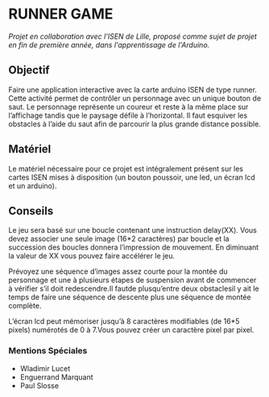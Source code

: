 # RUNNER GAME 

*Projet en collaboration avec l'ISEN de Lille, proposé comme sujet de projet en fin de première année, dans l'apprentissage de l'Arduino.*

## Objectif

Faire une application interactive avec la carte arduino ISEN de type runner. Cette activité permet de contrôler un personnage avec un unique bouton de saut. Le personnage représente un coureur et reste à la même place sur l’affichage tandis que le paysage défile à l’horizontal. Il faut esquiver les obstacles à l’aide du saut afin de parcourir la plus grande distance possible.

## Matériel

Le matériel nécessaire pour ce projet est intégralement présent sur les cartes ISEN mises à disposition (un bouton poussoir, une led, un écran lcd et un arduino).

## Conseils

Le jeu sera basé sur une boucle contenant une instruction delay(XX). Vous devez associer une seule image (16*2 caractères) par boucle et la succession des boucles donnera l’impression de mouvement. En diminuant la valeur de XX vous pouvez faire accélérer le jeu.

Prévoyez une séquence d’images assez courte pour la montée du personnage et une à plusieurs étapes de suspension avant de commencer à vérifier s’il doit redescendre.Il fautde plusqu’entre deux obstaclesil y ait le temps de faire une séquence de descente plus une séquence de montée complète.

L’écran lcd peut mémoriser jusqu’à 8 caractères modifiables (de 16*5 pixels) numérotés de 0 à 7.Vous pouvez créer un caractère pixel par pixel.

### Mentions Spéciales 

- Wladimir Lucet
- Enguerrand Marquant
- Paul Slosse 